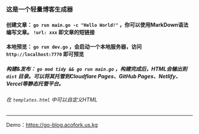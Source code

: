 ### 这是一个轻量博客生成器
#### 创建文章： `go run main.go -c "Hello World!"` ，你可以使用MarkDown语法编写文章。 `!url: xxx` 即文章的短链接
#### 本地预览： `go run dev.go` ，会启动一个本地服务器，访问 `http://localhost:7770` 即可预览
##### 构建&发布： `go mod tidy && go run main.go` ，构建完成后，HTML会输出到 `dist` 目录。可以将其托管到Cloudflare Pages、GitHub Pages、Netlify、Vercel等静态托管平台。
###### 在 `templates.html` 中可以自定义HTML

---

Demo：https://go-blog.acofork.us.kg
